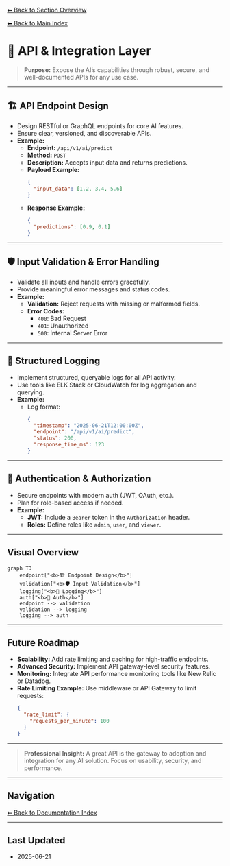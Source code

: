 [⬅ Back to Section Overview](README.md)

[⬅ Back to Main Index](../../INDEX.md)

# 🔌 API & Integration Layer

> **Purpose:**
> Expose the AI’s capabilities through robust, secure, and well-documented APIs for any use case.

---

## 🏗️ API Endpoint Design

- Design RESTful or GraphQL endpoints for core AI features.
- Ensure clear, versioned, and discoverable APIs.
- **Example:**
  - **Endpoint:** `/api/v1/ai/predict`
  - **Method:** `POST`
  - **Description:** Accepts input data and returns predictions.
  - **Payload Example:**
    ```json
    {
      "input_data": [1.2, 3.4, 5.6]
    }
    ```
  - **Response Example:**
    ```json
    {
      "predictions": [0.9, 0.1]
    }
    ```

---

## 🛡️ Input Validation & Error Handling

- Validate all inputs and handle errors gracefully.
- Provide meaningful error messages and status codes.
- **Example:**
  - **Validation:** Reject requests with missing or malformed fields.
  - **Error Codes:**
    - `400`: Bad Request
    - `401`: Unauthorized
    - `500`: Internal Server Error

---

## 📜 Structured Logging

- Implement structured, queryable logs for all API activity.
- Use tools like ELK Stack or CloudWatch for log aggregation and querying.
- **Example:**
  - Log format:
    ```json
    {
      "timestamp": "2025-06-21T12:00:00Z",
      "endpoint": "/api/v1/ai/predict",
      "status": 200,
      "response_time_ms": 123
    }
    ```

---

## 🔐 Authentication & Authorization

- Secure endpoints with modern auth (JWT, OAuth, etc.).
- Plan for role-based access if needed.
- **Example:**
  - **JWT:** Include a `Bearer` token in the `Authorization` header.
  - **Roles:** Define roles like `admin`, `user`, and `viewer`.

---

## Visual Overview

```mermaid
graph TD
    endpoint["<b>🏗️ Endpoint Design</b>"]
    validation["<b>🛡️ Input Validation</b>"]
    logging["<b>📜 Logging</b>"]
    auth["<b>🔐 Auth</b>"]
    endpoint --> validation
    validation --> logging
    logging --> auth
```

---

## Future Roadmap

- **Scalability:** Add rate limiting and caching for high-traffic endpoints.
- **Advanced Security:** Implement API gateway-level security features.
- **Monitoring:** Integrate API performance monitoring tools like New Relic or Datadog.
- **Rate Limiting Example:** Use middleware or API Gateway to limit requests:
  ```json
  {
    "rate_limit": {
      "requests_per_minute": 100
    }
  }
  ```

---

> **Professional Insight:**
> A great API is the gateway to adoption and integration for any AI solution. Focus on usability, security, and performance.

---

## Navigation

[⬅ Back to Documentation Index](../../INDEX.md)

---

## Last Updated

- 2025-06-21

